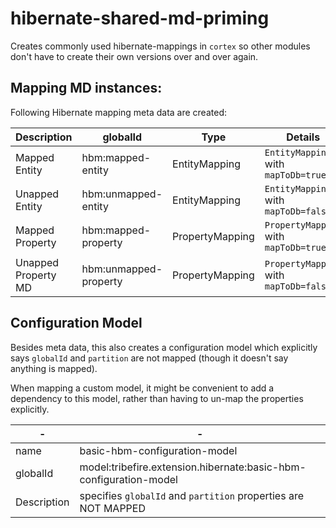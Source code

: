 # hibernate-shared-md-priming

Creates commonly used hibernate-mappings in `cortex` so other modules don't have to create their own versions over and over again.

## Mapping MD instances:

Following Hibernate mapping meta data are created:

Description | globalId | Type | Details
-|-|-|-
Mapped Entity | hbm:mapped-entity | EntityMapping | `EntityMapping` with `mapToDb=true`
Unapped Entity | hbm:unmapped-entity | EntityMapping | `EntityMapping` with `mapToDb=false`
Mapped Property | hbm:mapped-property | PropertyMapping | `PropertyMapping` with `mapToDb=true`
Unapped Property MD | hbm:unmapped-property | PropertyMapping | `PropertyMapping` with `mapToDb=false`

## Configuration Model

Besides meta data, this also creates a configuration model which explicitly says `globalId` and `partition` are not mapped (though it doesn't say anything is mapped).

When mapping a custom model, it might be convenient to add a dependency to this model, rather than having to un-map the properties explicitly.

-|-
-|-
name | basic-hbm-configuration-model
globalId | model:tribefire.extension.hibernate:basic-hbm-configuration-model
Description | specifies `globalId` and `partition` properties are NOT MAPPED
